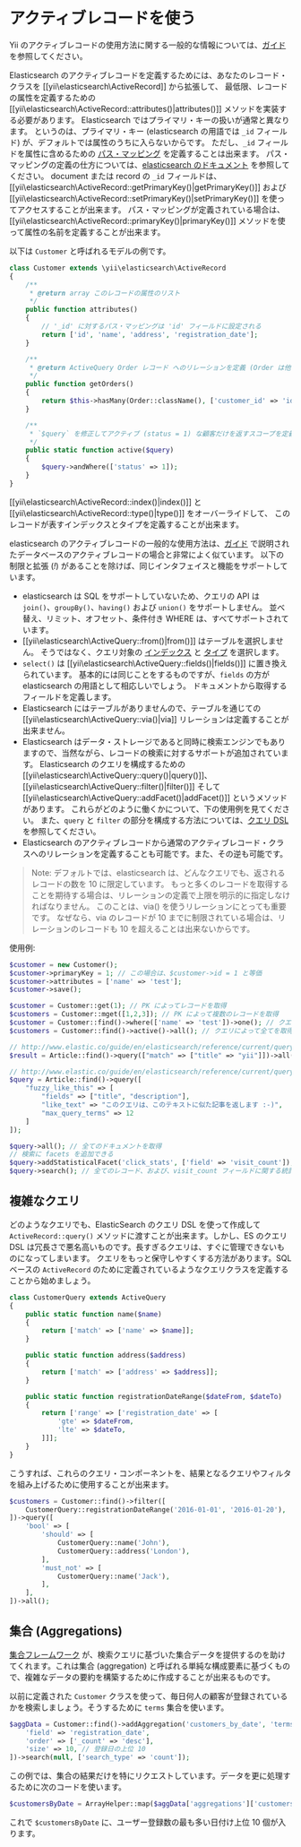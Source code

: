 アクティブレコードを使う
========================

Yii のアクティブレコードの使用方法に関する一般的な情報については、[ガイド](https://github.com/yiisoft/yii2/blob/master/docs/guide-ja/db-active-record.md) を参照してください。

Elasticsearch のアクティブレコードを定義するためには、あなたのレコード・クラスを [[yii\elasticsearch\ActiveRecord]] から拡張して、
最低限、レコードの属性を定義するための [[yii\elasticsearch\ActiveRecord::attributes()|attributes()]] メソッドを実装する必要があります。
Elasticsearch ではプライマリ・キーの扱いが通常と異なります。
というのは、プライマリ・キー (elasticsearch の用語では `_id` フィールド) が、デフォルトでは属性のうちに入らないからです。
ただし、`_id` フィールドを属性に含めるための [パス・マッピング](http://www.elastic.co/guide/en/elasticsearch/reference/current/mapping-id-field.html) を定義することは出来ます。
パス・マッピングの定義の仕方については、[elasticsearch のドキュメント](http://www.elastic.co/guide/en/elasticsearch/reference/current/mapping-id-field.html) を参照してください。
document または record の `_id` フィールドは、[[yii\elasticsearch\ActiveRecord::getPrimaryKey()|getPrimaryKey()]]
および [[yii\elasticsearch\ActiveRecord::setPrimaryKey()|setPrimaryKey()]] を使ってアクセスすることが出来ます。
パス・マッピングが定義されている場合は、[[yii\elasticsearch\ActiveRecord::primaryKey()|primaryKey()]] メソッドを使って属性の名前を定義することが出来ます。

以下は `Customer` と呼ばれるモデルの例です。

```php
class Customer extends \yii\elasticsearch\ActiveRecord
{
    /**
     * @return array このレコードの属性のリスト
     */
    public function attributes()
    {
        // '_id' に対するパス・マッピングは 'id' フィールドに設定される
        return ['id', 'name', 'address', 'registration_date'];
    }

    /**
     * @return ActiveQuery Order レコード へのリレーションを定義 (Order は他のデータベース、例えば、redis や通常の SQLDB にあっても良い)
     */
    public function getOrders()
    {
        return $this->hasMany(Order::className(), ['customer_id' => 'id'])->orderBy('id');
    }

    /**
     * `$query` を修正してアクティブ (status = 1) な顧客だけを返すスコープを定義
     */
    public static function active($query)
    {
        $query->andWhere(['status' => 1]);
    }
}
```

[[yii\elasticsearch\ActiveRecord::index()|index()]] と [[yii\elasticsearch\ActiveRecord::type()|type()]] をオーバーライドして、
このレコードが表すインデックスとタイプを定義することが出来ます。

elasticsearch のアクティブレコードの一般的な使用方法は、[ガイド](https://github.com/yiisoft/yii2/blob/master/docs/guide-ja/active-record.md)
で説明されたデータベースのアクティブレコードの場合と非常によく似ています。
以下の制限と拡張 (*!*) があることを除けば、同じインタフェイスと機能をサポートしています。

- elasticsearch は SQL をサポートしていないため、クエリの API は `join()`、`groupBy()`、`having()` および `union()` をサポートしません。
  並べ替え、リミット、オフセット、条件付き WHERE は、すべてサポートされています。
- [[yii\elasticsearch\ActiveQuery::from()|from()]] はテーブルを選択しません。
  そうではなく、クエリ対象の [インデックス](http://www.elastic.co/guide/en/elasticsearch/reference/current/glossary.html#glossary-index) と
  [タイプ](http://www.elastic.co/guide/en/elasticsearch/reference/current/glossary.html#glossary-type) を選択します。
- `select()` は [[yii\elasticsearch\ActiveQuery::fields()|fields()]] に置き換えられています。
  基本的には同じことをするものですが、`fields` の方が elasticsearch の用語として相応しいでしょう。
  ドキュメントから取得するフィールドを定義します。
- Elasticsearch にはテーブルがありませんので、テーブルを通じての [[yii\elasticsearch\ActiveQuery::via()|via]] リレーションは定義することが出来ません。
- Elasticsearch はデータ・ストレージであると同時に検索エンジンでもありますので、当然ながら、レコードの検索に対するサポートが追加されています。
  Elasticsearch のクエリを構成するための [[yii\elasticsearch\ActiveQuery::query()|query()]]、
  [[yii\elasticsearch\ActiveQuery::filter()|filter()]] そして 
  [[yii\elasticsearch\ActiveQuery::addFacet()|addFacet()]] というメソッドがあります。
  これらがどのように働くかについて、下の使用例を見てください。
  また、`query` と `filter` の部分を構成する方法については、[クエリ DSL](http://www.elastic.co/guide/en/elasticsearch/reference/current/query-dsl.html)
  を参照してください。
- Elasticsearch のアクティブレコードから通常のアクティブレコード・クラスへのリレーションを定義することも可能です。また、その逆も可能です。

> Note: デフォルトでは、elasticsearch は、どんなクエリでも、返されるレコードの数を 10 に限定しています。
> もっと多くのレコードを取得することを期待する場合は、リレーションの定義で上限を明示的に指定しなければなりません。
> このことは、via() を使うリレーションにとっても重要です。
> なぜなら、via のレコードが 10 までに制限されている場合は、リレーションのレコードも 10 を超えることは出来ないからです。


使用例:

```php
$customer = new Customer();
$customer->primaryKey = 1; // この場合は、$customer->id = 1 と等価
$customer->attributes = ['name' => 'test'];
$customer->save();

$customer = Customer::get(1); // PK によってレコードを取得
$customers = Customer::mget([1,2,3]); // PK によって複数のレコードを取得
$customer = Customer::find()->where(['name' => 'test'])->one(); // クエリによる取得。レコードを正しく取得するためにはこのフィールドにマッピングを構成する必要があることに注意。
$customers = Customer::find()->active()->all(); // クエリによって全てを取得 (`active` スコープを使って)

// http://www.elastic.co/guide/en/elasticsearch/reference/current/query-dsl-match-query.html
$result = Article::find()->query(["match" => ["title" => "yii"]])->all(); // articles whose title contains "yii"

// http://www.elastic.co/guide/en/elasticsearch/reference/current/query-dsl-flt-query.html
$query = Article::find()->query([
    "fuzzy_like_this" => [
        "fields" => ["title", "description"],
        "like_text" => "このクエリは、このテキストに似た記事を返します :-)",
        "max_query_terms" => 12
    ]
]);

$query->all(); // 全てのドキュメントを取得
// 検索に facets を追加できる
$query->addStatisticalFacet('click_stats', ['field' => 'visit_count']);
$query->search(); // 全てのレコード、および、visit_count フィールドに関する統計 (例えば、平均、合計、最小、最大など) を取得
```

## 複雑なクエリ

どのようなクエリでも、ElasticSearch のクエリ DSL を使って作成して `ActiveRecord::query()` メソッドに渡すことが出来ます。しかし、ES のクエリ DSL は冗長さで悪名高いものです。長すぎるクエリは、すぐに管理できないものになってしまいます。
クエリをもっと保守しやすくする方法があります。SQL ベースの `ActiveRecord` のために定義されているようなクエリクラスを定義することから始めましょう。

```php
class CustomerQuery extends ActiveQuery
{
    public static function name($name)
    {
        return ['match' => ['name' => $name]];
    }

    public static function address($address)
    {
        return ['match' => ['address' => $address]];
    }

    public static function registrationDateRange($dateFrom, $dateTo)
    {
        return ['range' => ['registration_date' => [
            'gte' => $dateFrom,
            'lte' => $dateTo,
        ]]];
    }
}

```

こうすれば、これらのクエリ・コンポーネントを、結果となるクエリやフィルタを組み上げるために使用することが出来ます。

```php
$customers = Customer::find()->filter([
    CustomerQuery::registrationDateRange('2016-01-01', '2016-01-20'),
])->query([
    'bool' => [
        'should' => [
            CustomerQuery::name('John'),
            CustomerQuery::address('London'),
        ],
        'must_not' => [
            CustomerQuery::name('Jack'),
        ],
    ],
])->all();
```

## 集合 (Aggregations)

[集合フレームワーク](https://www.elastic.co/guide/en/elasticsearch/reference/current/search-aggregations.html) が、検索クエリに基づいた集合データを提供するのを助けてくれます。これは集合 (aggregation) と呼ばれる単純な構成要素に基づくもので、複雑なデータの要約を構築するために作成することが出来るものです。

以前に定義された `Customer` クラスを使って、毎日何人の顧客が登録されているかを検索しましょう。そうするために `terms` 集合を使います。


```php
$aggData = Customer::find()->addAggregation('customers_by_date', 'terms', [
    'field' => 'registration_date',
    'order' => ['_count' => 'desc'],
    'size' => 10, // 登録日の上位 10
])->search(null, ['search_type' => 'count']);

```                    

この例では、集合の結果だけを特にリクエストしています。データを更に処理するために次のコードを使います。

```php
$customersByDate = ArrayHelper::map($aggData['aggregations']['customers_by_date']['buckets'], 'key', 'doc_count');
```

これで `$customersByDate` に、ユーザー登録数の最も多い日付け上位 10 個が入ります。
